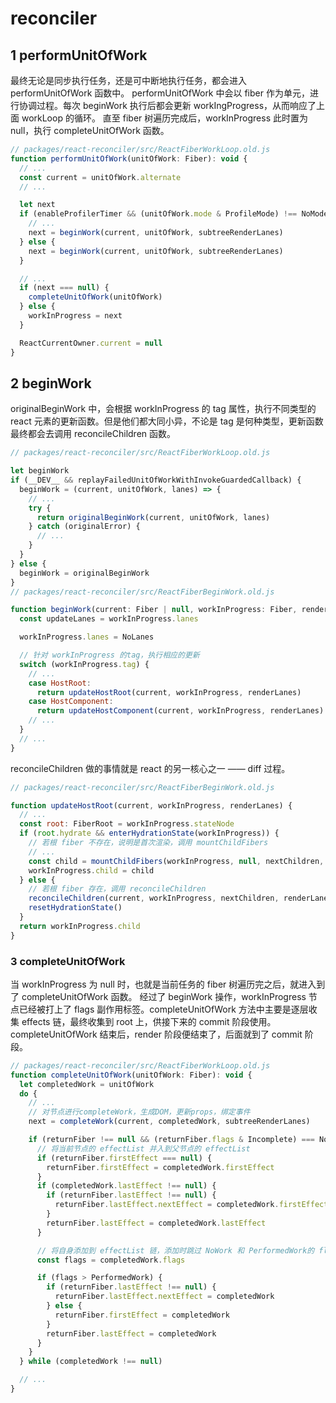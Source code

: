 # reconciler
## 1 performUnitOfWork

最终无论是同步执行任务，还是可中断地执行任务，都会进入 performUnitOfWork 函数中。
performUnitOfWork 中会以 fiber 作为单元，进行协调过程。每次 beginWork 执行后都会更新 workIngProgress，从而响应了上面 workLoop 的循环。
直至 fiber 树遍历完成后，workInProgress 此时置为 null，执行 completeUnitOfWork 函数。

```js
// packages/react-reconciler/src/ReactFiberWorkLoop.old.js
function performUnitOfWork(unitOfWork: Fiber): void {
  // ...
  const current = unitOfWork.alternate
  // ...

  let next
  if (enableProfilerTimer && (unitOfWork.mode & ProfileMode) !== NoMode) {
    // ...
    next = beginWork(current, unitOfWork, subtreeRenderLanes)
  } else {
    next = beginWork(current, unitOfWork, subtreeRenderLanes)
  }

  // ...
  if (next === null) {
    completeUnitOfWork(unitOfWork)
  } else {
    workInProgress = next
  }

  ReactCurrentOwner.current = null
}
```

## 2 beginWork

originalBeginWork 中，会根据 workInProgress 的 tag 属性，执行不同类型的 react 元素的更新函数。但是他们都大同小异，不论是 tag 是何种类型，更新函数最终都会去调用 reconcileChildren 函数。

```js
// packages/react-reconciler/src/ReactFiberWorkLoop.old.js

let beginWork
if (__DEV__ && replayFailedUnitOfWorkWithInvokeGuardedCallback) {
  beginWork = (current, unitOfWork, lanes) => {
    // ...
    try {
      return originalBeginWork(current, unitOfWork, lanes)
    } catch (originalError) {
      // ...
    }
  }
} else {
  beginWork = originalBeginWork
}
// packages/react-reconciler/src/ReactFiberBeginWork.old.js

function beginWork(current: Fiber | null, workInProgress: Fiber, renderLanes: Lanes): Fiber | null {
  const updateLanes = workInProgress.lanes

  workInProgress.lanes = NoLanes

  // 针对 workInProgress 的tag，执行相应的更新
  switch (workInProgress.tag) {
    // ...
    case HostRoot:
      return updateHostRoot(current, workInProgress, renderLanes)
    case HostComponent:
      return updateHostComponent(current, workInProgress, renderLanes)
    // ...
  }
  // ...
}
```

reconcileChildren 做的事情就是 react 的另一核心之一 —— diff 过程。

```js
// packages/react-reconciler/src/ReactFiberBeginWork.old.js

function updateHostRoot(current, workInProgress, renderLanes) {
  // ...
  const root: FiberRoot = workInProgress.stateNode
  if (root.hydrate && enterHydrationState(workInProgress)) {
    // 若根 fiber 不存在，说明是首次渲染，调用 mountChildFibers
    // ...
    const child = mountChildFibers(workInProgress, null, nextChildren, renderLanes)
    workInProgress.child = child
  } else {
    // 若根 fiber 存在，调用 reconcileChildren
    reconcileChildren(current, workInProgress, nextChildren, renderLanes)
    resetHydrationState()
  }
  return workInProgress.child
}
```

### 3 completeUnitOfWork

当 workInProgress 为 null 时，也就是当前任务的 fiber 树遍历完之后，就进入到了 completeUnitOfWork 函数。
经过了 beginWork 操作，workInProgress 节点已经被打上了 flags 副作用标签。completeUnitOfWork 方法中主要是逐层收集 effects
链，最终收集到 root 上，供接下来的 commit 阶段使用。
completeUnitOfWork 结束后，render 阶段便结束了，后面就到了 commit 阶段。

```js
// packages/react-reconciler/src/ReactFiberWorkLoop.old.js
function completeUnitOfWork(unitOfWork: Fiber): void {
  let completedWork = unitOfWork
  do {
    // ...
    // 对节点进行completeWork，生成DOM，更新props，绑定事件
    next = completeWork(current, completedWork, subtreeRenderLanes)

    if (returnFiber !== null && (returnFiber.flags & Incomplete) === NoFlags) {
      // 将当前节点的 effectList 并入到父节点的 effectList
      if (returnFiber.firstEffect === null) {
        returnFiber.firstEffect = completedWork.firstEffect
      }
      if (completedWork.lastEffect !== null) {
        if (returnFiber.lastEffect !== null) {
          returnFiber.lastEffect.nextEffect = completedWork.firstEffect
        }
        returnFiber.lastEffect = completedWork.lastEffect
      }

      // 将自身添加到 effectList 链，添加时跳过 NoWork 和 PerformedWork的 flags，因为真正的 commit 时用不到
      const flags = completedWork.flags

      if (flags > PerformedWork) {
        if (returnFiber.lastEffect !== null) {
          returnFiber.lastEffect.nextEffect = completedWork
        } else {
          returnFiber.firstEffect = completedWork
        }
        returnFiber.lastEffect = completedWork
      }
    }
  } while (completedWork !== null)

  // ...
}
```
